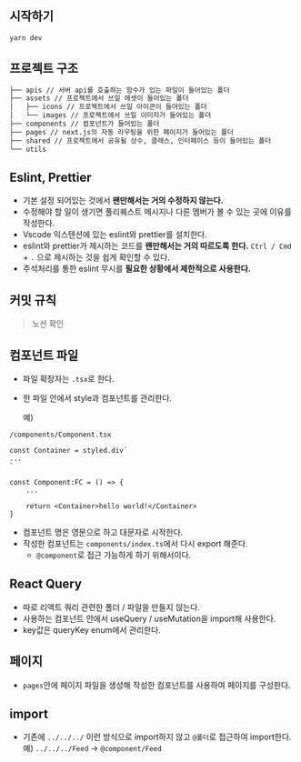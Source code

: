 ## 시작하기

```bash
yarn dev
```


## 프로젝트 구조

```bash
├── apis // 서버 api를 호출하는 함수가 있는 파일이 들어있는 폴더
├── assets // 프로젝트에서 쓰일 에셋이 들어있는 폴더
│   ├── icons // 프로젝트에서 쓰일 아이콘이 들어있는 폴더
│   └── images // 프로젝트에서 쓰일 이미지가 들어있는 폴더
├── components // 컴포넌트가 들어있는 폴더
├── pages // next.js의 자동 라우팅을 위한 페이지가 들어있는 폴더
├── shared // 프로젝트에서 공유될 상수, 클래스, 인터페이스 등이 들어있는 폴더
└── utils
```


## Eslint, Prettier

- 기본 설정 되어있는 것에서 **왠만해서는 거의 수정하지 않는다.**
- 수정해야 할 일이 생기면 풀리퀘스트 메시지나 다른 멤버가 볼 수 있는 곳에 이유를 작성한다.
- Vscode 익스텐션에 있는 eslint와 prettier를 설치한다.
- eslint와 prettier가 제시하는 코드를 **왠만해서는 거의 따르도록 한다.** `Ctrl / Cmd` + `.` 으로 제시하는 것을 쉽게 확인할 수 있다.
- 주석처리를 통한 eslint 무시를 **필요한 상황에서 제한적으로 사용한다.**

## 커밋 규칙
> 노션 확인


## 컴포넌트 파일

- 파일 확장자는 `.tsx`로 한다.
- 한 파일 안에서 style과 컴포넌트를 관리한다.

  예)

```
/components/Component.tsx

const Container = styled.div`
...
`

const Component:FC = () => {
    ...

    return <Container>hello world!</Container>
}
```

- 컴포넌트 명은 영문으로 하고 대문자로 시작한다.
- 작성한 컴포넌트는 `components/index.ts`에서 다시 export 해준다.
  - `@component`로 접근 가능하게 하기 위해서이다.


## React Query

- 따로 리액트 쿼리 관련한 폴더 / 파일을 만들지 않는다.
- 사용하는 컴포넌트 안에서 useQuery / useMutation을 import해 사용한다.
- key값은 queryKey enum에서 관리한다.


## 페이지

- `pages`안에 페이지 파일을 생성해 작성한 컴포넌트를 사용하여 페이지를 구성한다.


## import

- 기존에 `../../../` 이런 방식으로 import하지 않고 `@폴더`로 접근하여 import한다.
  예) `../../../Feed` -> `@component/Feed`
